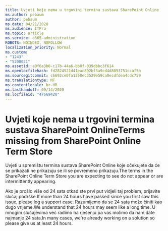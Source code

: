 ```yaml
---
title: Uvjeti koje nema u trgovini termina sustava SharePoint Online
ms.author: pebaum
author: pebaum
ms.date: 04/21/2020
ms.audience: ITPro
ms.topic: article
ms.service: o365-administration
ROBOTS: NOINDEX, NOFOLLOW
localization_priority: Normal
ms.custom:
- "1243"
- "5200021"
ms.assetid: a0f6a3b6-c17b-44a6-bb0f-039dbbc3f614
ms.openlocfilehash: fd2824521d41eac892bf3a9cd4d8093751ccaf5b
ms.sourcegitcommit: c6692ce0fa1358ec3529e59ca0ecdfdea4cdc759
ms.translationtype: MT
ms.contentlocale: hr-HR
ms.lasthandoff: 09/14/2020
ms.locfileid: "47669420"
---
```

# <a name="terms-missing-from-sharepoint-online-term-store"></a><span data-ttu-id="6cff2-102">Uvjeti koje nema u trgovini termina sustava SharePoint Online</span><span class="sxs-lookup"><span data-stu-id="6cff2-102">Terms missing from SharePoint Online Term Store</span></span>

<span data-ttu-id="6cff2-103">Uvjeti u spremištu termina sustava SharePoint Online koje očekujete da će se prikazati ne prikazuju se ili se povremeno prikazuju.</span><span class="sxs-lookup"><span data-stu-id="6cff2-103">The terms in the SharePoint Online Term Store you are expecting to see do not appear or are intermittently appearing.</span></span>
  
<span data-ttu-id="6cff2-104">Ako je prošlo više od 24 sata otkad ste prvi put vidjeli taj problem, prijavite slučaj podrške.</span><span class="sxs-lookup"><span data-stu-id="6cff2-104">If more than 24 hours have passed since you first saw this issue, please log a support case.</span></span> <span data-ttu-id="6cff2-105">Razumijemo da se 24 sata može činiti kao dugo vrijeme.</span><span class="sxs-lookup"><span data-stu-id="6cff2-105">We understand that 24 hours may seem like a long time.</span></span> <span data-ttu-id="6cff2-106">U mnogim slučajevima već radimo na rješenju pa vas molimo da nam date najmanje 24 sata.</span><span class="sxs-lookup"><span data-stu-id="6cff2-106">In many cases, we're already working on a solution so please give us at least 24 hours.</span></span>
  